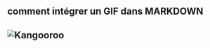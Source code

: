 




## comment intégrer un GIF dans MARKDOWN

![Kangooroo](https://media.giphy.com/media/whN81t40IR0Pe/giphy.gif)
---

